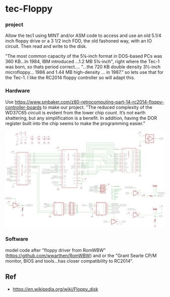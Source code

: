 # tec-Floppy
### project
Allow the tec1 using MINT and/or ASM code to access and use an old 5.1/4 inch floppy drive or a 3 1/2 inch FDD, the old fashoned way, with an IO circuit. Then read and write to the disk.

"The most common capacity of the 5¼-inch format in DOS-based PCs was 360 KB...In 1984, IBM introduced ...1.2 MB 5¼-inch", right where the Tec-1 was born, so thats period correct.... "...the 720 KB double density 3½-inch microfloppy... 1986 and 1.44 MB high-density ... in 1987." so lets use that for the Tec-1.
I like the RC2014 floppy controller so will adapt this.

### Hardware
Use https://www.smbaker.com/z80-retrocomputing-part-14-rc2014-floppy-controller-boards to make our project. "The reduced complexity of the WD37C65 circuit is evident from the lower chip count. It’s not earth shattering, but any simplification is a benefit. In addition, having the DOR register built into the chip seems to make the programming easier."

![](https://github.com/SteveJustin1963/tec-Floppy/blob/main/docs/New%20folder/rc2014-floppy-wd-sch.png)

### Software
model code after "floppy driver from RomWBW" (https://github.com/wwarthen/RomWBW) and or the "Grant Searle CP/M monitor, BIOS and tools...has closer compatibility to RC2014". 





## Ref
- https://en.wikipedia.org/wiki/Floppy_disk
